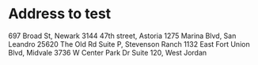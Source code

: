 # Address to test

697 Broad St, Newark
3144 47th street, Astoria
1275 Marina Blvd, San Leandro
25620 The Old Rd Suite P, Stevenson Ranch
1132 East Fort Union Blvd, Midvale
3736 W Center Park Dr Suite 120, West Jordan
